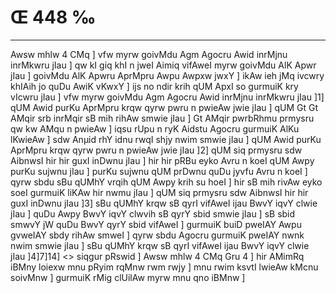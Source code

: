 # Œ 448 ‰
---
Awsw mhlw 4 CMq ] vfw myrw goivMdu Agm Agocru Awid inrMjnu inrMkwru
jIau ] qw kI giq khI n jweI Aimiq vifAweI myrw goivMdu AlK Apwr
jIau ] goivMdu AlK Apwru AprMpru Awpu Awpxw jwxY ] ikAw ieh jMq
ivcwry khIAih jo quDu AwiK vKwxY ] ijs no ndir krih qUM ApxI so
gurmuiK kry vIcwru jIau ] vfw myrw goivMdu Agm Agocru Awid inrMjnu
inrMkwru jIau ]1] qUM Awid purKu AprMpru krqw qyrw pwru n pwieAw jwie
jIau ] qUM Gt Gt AMqir srb inrMqir sB mih rihAw smwie jIau ] Gt
AMqir pwrbRhmu prmysru qw kw AMqu n pwieAw ] iqsu rUpu n ryK Aidstu
Agocru gurmuiK AlKu lKwieAw ] sdw Anµid rhY idnu rwqI shjy nwim
smwie jIau ] qUM Awid purKu AprMpru krqw qyrw pwru n pwieAw jwie jIau
]2] qUM siq prmysru sdw AibnwsI hir hir guxI inDwnu jIau ] hir hir
pRBu eyko Avru n koeI qUM Awpy purKu sujwnu jIau ] purKu sujwnu qUM prDwnu quDu
jyvfu Avru n koeI ] qyrw sbdu sBu qUMhY vrqih qUM Awpy krih su hoeI ] hir
sB mih rivAw eyko soeI gurmuiK liKAw hir nwmu jIau ] qUM siq prmysru
sdw AibnwsI hir hir guxI inDwnu jIau ]3] sBu qUMhY krqw sB qyrI
vifAweI ijau BwvY iqvY clwie jIau ] quDu Awpy BwvY iqvY clwvih sB qyrY
sbid smwie jIau ] sB sbid smwvY jW quDu BwvY qyrY sbid vifAweI ]
gurmuiK buiD pweIAY Awpu gvweIAY sbdy rihAw smweI ] qyrw sbdu Agocru
gurmuiK pweIAY nwnk nwim smwie jIau ] sBu qUMhY krqw sB qyrI vifAweI
ijau BwvY iqvY clwie jIau ]4]7]14]
<> siqgur pRswid ] Awsw mhlw 4 CMq Gru 4 ] hir AMimRq iBMny loiexw
mnu pRyim rqMnw rwm rwjy ] mnu rwim ksvtI lwieAw kMcnu soivMnw ] gurmuiK
rMig clUilAw myrw mnu qno iBMnw ]
####
